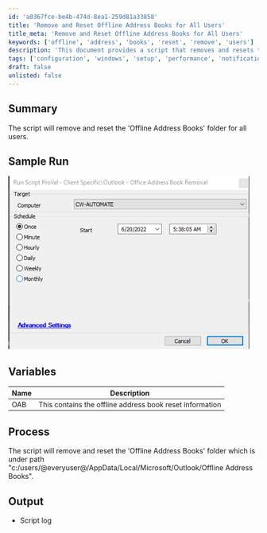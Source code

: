 ```yaml
---
id: 'a0367fce-be4b-474d-8ea1-259d81a33858'
title: 'Remove and Reset Offline Address Books for All Users'
title_meta: 'Remove and Reset Offline Address Books for All Users'
keywords: ['offline', 'address', 'books', 'reset', 'remove', 'users']
description: 'This document provides a script that removes and resets the Offline Address Books folder for all users in a Windows environment, detailing the process and variables involved.'
tags: ['configuration', 'windows', 'setup', 'performance', 'notification']
draft: false
unlisted: false
---
```

## Summary

The script will remove and reset the 'Offline Address Books' folder for all users.

## Sample Run

![Sample Run](../../static/img/Outlook---Office-Address-Book-Removal/image_1.png)

## Variables

| Name | Description |
|------|-------------|
| OAB  | This contains the offline address book reset information |

## Process

The script will remove and reset the 'Offline Address Books' folder which is under path "c:/users/@everyuser@/AppData/Local/Microsoft/Outlook/Offline Address Books".

## Output

- Script log







